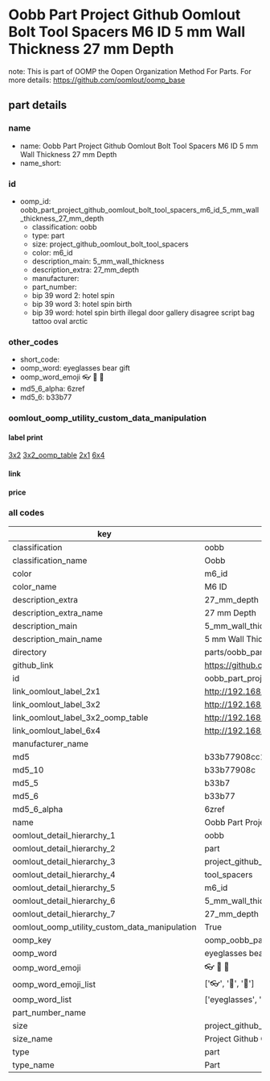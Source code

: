 # Oobb Part Project Github Oomlout Bolt Tool Spacers M6 ID 5 mm Wall Thickness 27 mm Depth  

note: This is part of OOMP the Oopen Organization Method For Parts. For more details: https://github.com/oomlout/oomp_base

##  part details
  







### name
* name: Oobb Part Project Github Oomlout Bolt Tool Spacers M6 ID 5 mm Wall Thickness 27 mm Depth
* name_short: 
### id
* oomp_id: oobb_part_project_github_oomlout_bolt_tool_spacers_m6_id_5_mm_wall_thickness_27_mm_depth
  * classification: oobb
  * type: part
  * size: project_github_oomlout_bolt_tool_spacers
  * color: m6_id
  * description_main: 5_mm_wall_thickness
  * description_extra: 27_mm_depth
  * manufacturer: 
  * part_number: 
  * bip 39 word 2: hotel spin
  * bip 39 word 3: hotel spin birth
  * bip 39 word: hotel spin birth illegal door gallery disagree script bag tattoo oval arctic

### other_codes
* short_code: 
* oomp_word: eyeglasses bear gift
* oomp_word_emoji :eyeglasses: :bear: :gift:
* md5_6_alpha: 6zref
* md5_6: b33b77






### oomlout_oomp_utility_custom_data_manipulation
#### label print
[3x2](http://192.168.1.245:1112/?label=oomp%206zref)
[3x2_oomp_table](http://192.168.1.108:1112/?label=oomp%206zref)
[2x1](http://192.168.1.242:1112/?label=oomp%206zref)
[6x4](http://192.168.1.55:1112/?label=oomp%206zref)    

#### link

                              

#### price







### all codes 
| key | value |  
| --- | --- |  
| classification | oobb |  
| classification_name | Oobb |  
| color | m6_id |  
| color_name | M6 ID |  
| description_extra | 27_mm_depth |  
| description_extra_name | 27 mm Depth |  
| description_main | 5_mm_wall_thickness |  
| description_main_name | 5 mm Wall Thickness |  
| directory | parts/oobb_part_project_github_oomlout_bolt_tool_spacers_m6_id_5_mm_wall_thickness_27_mm_depth |  
| github_link | https://github.com/oomlout/oomlout_oomp_part_src/tree/main/parts/oobb_part_project_github_oomlout_bolt_tool_spacers_m6_id_5_mm_wall_thickness_27_mm_depth |  
| id | oobb_part_project_github_oomlout_bolt_tool_spacers_m6_id_5_mm_wall_thickness_27_mm_depth |  
| link_oomlout_label_2x1 | http://192.168.1.242:1112/?label=oomp%206zref |  
| link_oomlout_label_3x2 | http://192.168.1.245:1112/?label=oomp%206zref |  
| link_oomlout_label_3x2_oomp_table | http://192.168.1.108:1112/?label=oomp%206zref |  
| link_oomlout_label_6x4 | http://192.168.1.55:1112/?label=oomp%206zref |  
| manufacturer_name |  |  
| md5 | b33b77908cc1a7d97c20b7102d747b71 |  
| md5_10 | b33b77908c |  
| md5_5 | b33b7 |  
| md5_6 | b33b77 |  
| md5_6_alpha | 6zref |  
| name | Oobb Part Project Github Oomlout Bolt Tool Spacers M6 ID 5 mm Wall Thickness 27 mm Depth |  
| oomlout_detail_hierarchy_1 | oobb |  
| oomlout_detail_hierarchy_2 | part |  
| oomlout_detail_hierarchy_3 | project_github_bolt |  
| oomlout_detail_hierarchy_4 | tool_spacers |  
| oomlout_detail_hierarchy_5 | m6_id |  
| oomlout_detail_hierarchy_6 | 5_mm_wall_thickness |  
| oomlout_detail_hierarchy_7 | 27_mm_depth |  
| oomlout_oomp_utility_custom_data_manipulation | True |  
| oomp_key | oomp_oobb_part_project_github_oomlout_bolt_tool_spacers_m6_id_5_mm_wall_thickness_27_mm_depth |  
| oomp_word | eyeglasses bear gift |  
| oomp_word_emoji | :eyeglasses: :bear: :gift: |  
| oomp_word_emoji_list | [':eyeglasses:', ':bear:', ':gift:'] |  
| oomp_word_list | ['eyeglasses', 'bear', 'gift'] |  
| part_number_name |  |  
| size | project_github_oomlout_bolt_tool_spacers |  
| size_name | Project Github Oomlout Bolt Tool Spacers |  
| type | part |  
| type_name | Part |  
